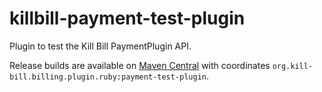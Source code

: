 killbill-payment-test-plugin
============================

Plugin to test the Kill Bill PaymentPlugin API.

Release builds are available on [Maven Central](http://search.maven.org/#search%7Cga%7C1%7Cg%3A%22org.kill-bill.billing.plugin.ruby%22%20AND%20a%3A%22payment-test-plugin%22) with coordinates `org.kill-bill.billing.plugin.ruby:payment-test-plugin`.

